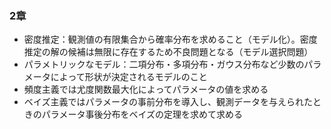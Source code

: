 ### 2章
* 密度推定：観測値の有限集合から確率分布を求めること（モデル化）。密度推定の解の候補は無限に存在するため不良問題となる（モデル選択問題）
* パラメトリックなモデル：二項分布・多項分布・ガウス分布など少数のパラメータによって形状が決定されるモデルのこと
* 頻度主義では尤度関数最大化によってパラメータの値を求める
* ベイズ主義ではパラメータの事前分布を導入し、観測データを与えられたときのパラメータ事後分布をベイズの定理を求めて求める

